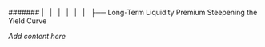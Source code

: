####### |   |   |   |   |   |   ├── Long-Term Liquidity Premium Steepening the Yield Curve

*Add content here*